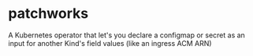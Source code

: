# patchworks
A Kubernetes operator that let's you declare a configmap or secret as an input for another Kind's field values (like an ingress ACM ARN) 
